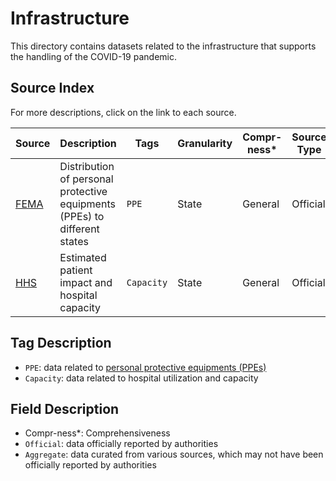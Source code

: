 # Infrastructure

This directory contains datasets related to the infrastructure that supports the handling of the COVID-19 pandemic.

## Source Index

For more descriptions, click on the link to each source.

| Source | Description | Tags | Granularity | Compr-ness* | Source Type | First Updated | Last Updated |
|-|-|-|-|-|-|-|-|
| [FEMA](fema/) | Distribution of personal protective equipments (PPEs) to different states | `PPE` | State | General | Official | 07/19/2020 | 07/19/2020 |
| [HHS](hhs/) | Estimated patient impact and hospital capacity | `Capacity` | State | General | Official | 03/23/2020 | 08/12/2020 |

## Tag Description

- `PPE`: data related to [personal protective equipments (PPEs)](https://www.osha.gov/personal-protective-equipment)
- `Capacity`: data related to hospital utilization and capacity

## Field Description

- Compr-ness*: Comprehensiveness
- `Official`: data officially reported by authorities
- `Aggregate`: data curated from various sources, which may not have been officially reported by authorities
